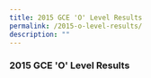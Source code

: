 ```yaml
---
title: 2015 GCE 'O' Level Results
permalink: /2015-o-level-results/
description: ""
---
```


### 2015 GCE 'O' Level Results